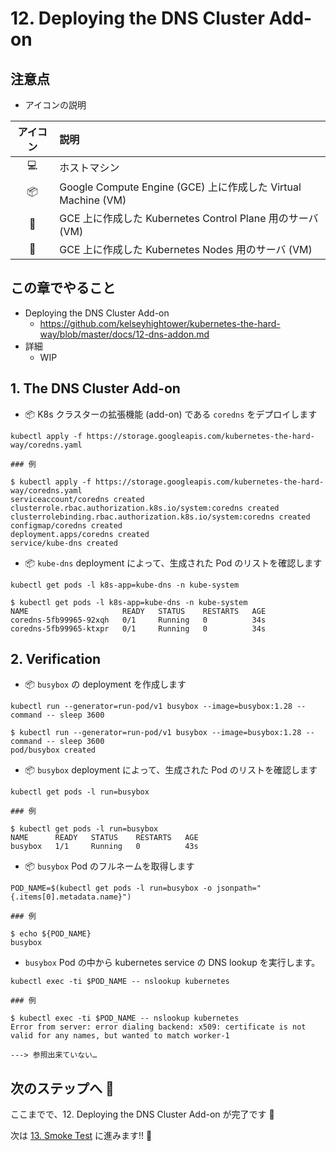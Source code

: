 # 12. Deploying the DNS Cluster Add-on

## 注意点

+ アイコンの説明

アイコン | 説明
:-: | :-
:computer: | ホストマシン
:package: | Google Compute Engine (GCE) 上に作成した Virtual Machine (VM)
:police_car: | GCE 上に作成した Kubernetes Control Plane 用のサーバ (VM)
:car: | GCE 上に作成した Kubernetes Nodes 用のサーバ (VM) 

## この章でやること

+ Deploying the DNS Cluster Add-on
  + https://github.com/kelseyhightower/kubernetes-the-hard-way/blob/master/docs/12-dns-addon.md
+ 詳細
  + WIP

## 1. The DNS Cluster Add-on

+ :package: K8s クラスターの拡張機能 (add-on) である `coredns` をデプロイします

```
kubectl apply -f https://storage.googleapis.com/kubernetes-the-hard-way/coredns.yaml
```
```
### 例

$ kubectl apply -f https://storage.googleapis.com/kubernetes-the-hard-way/coredns.yaml
serviceaccount/coredns created
clusterrole.rbac.authorization.k8s.io/system:coredns created
clusterrolebinding.rbac.authorization.k8s.io/system:coredns created
configmap/coredns created
deployment.apps/coredns created
service/kube-dns created
```

+ :package: `kube-dns` deployment によって、生成された Pod のリストを確認します

```
kubectl get pods -l k8s-app=kube-dns -n kube-system
```
```
$ kubectl get pods -l k8s-app=kube-dns -n kube-system
NAME                     READY   STATUS    RESTARTS   AGE
coredns-5fb99965-92xqh   0/1     Running   0          34s
coredns-5fb99965-ktxpr   0/1     Running   0          34s
```

## 2. Verification

+ :package: `busybox` の deployment を作成します

```
kubectl run --generator=run-pod/v1 busybox --image=busybox:1.28 --command -- sleep 3600
```
```
$ kubectl run --generator=run-pod/v1 busybox --image=busybox:1.28 --command -- sleep 3600
pod/busybox created
```

+ :package: `busybox` deployment によって、生成された Pod のリストを確認します

```
kubectl get pods -l run=busybox
```
```
### 例

$ kubectl get pods -l run=busybox
NAME      READY   STATUS    RESTARTS   AGE
busybox   1/1     Running   0          43s
```

+ :package: `busybox` Pod のフルネームを取得します

```
POD_NAME=$(kubectl get pods -l run=busybox -o jsonpath="{.items[0].metadata.name}")
```
```
### 例

$ echo ${POD_NAME}
busybox
```

+ `busybox` Pod の中から kubernetes service の DNS lookup を実行します。

```
kubectl exec -ti $POD_NAME -- nslookup kubernetes
```
```
### 例

$ kubectl exec -ti $POD_NAME -- nslookup kubernetes
Error from server: error dialing backend: x509: certificate is not valid for any names, but wanted to match worker-1

---> 参照出来ていない…
```

## 次のステップへ :rocket:

ここまでで、12. Deploying the DNS Cluster Add-on が完了です :raised_hands:

次は [13. Smoke Test](./13-smoke-test.md) に進みます!! :muscle:
